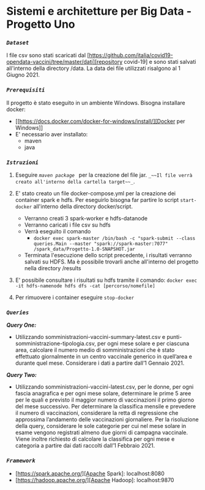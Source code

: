 # Sistemi e architetture per Big Data - Progetto Uno

### *`Dataset`*

I file csv sono stati scaricati dal [https://github.com/italia/covid19-opendata-vaccini/tree/master/dati][repository covid-19] 
e sono stati salvati all'interno della directory /data. La data dei file utilizzati risalgono al 1 Giugno 2021.

### *`Prerequisiti`*

Il progetto è stato eseguito in un ambiente Windows.
Bisogna installare docker:
- [[https://docs.docker.com/docker-for-windows/install/][Docker per Windows]]
- E' necessario aver installato:
    - maven
    - java

### *`Istruzioni`*

 1. Eseguire _`maven package `_ per la creazione del file
    jar. `_~~Il file verrà creato all'interno della cartella target~~_`. 

 2. E' stato creato un file docker-compose.yml per la creazione dei container spark e hdfs. 
    Per eseguirlo bisogna far partire lo script `start-docker` all'interno 
    della directory docker/script.
     - Verranno creati 3 spark-worker e hdfs-datanode
     - Verranno caricati i file csv su hdfs
     - Verrà eseguito il comando 
        - `docker exec spark-master /bin/bash -c "spark-submit --class queries.Main --master "spark://spark-master:7077" /spark_data/Progetto-1.0-SNAPSHOT.jar`
     - Terminata l'esecuzione dello script precedente, i risultati verranno salvati su HDFS. 
       Ma è possibile trovarli anche all'interno del progetto nella directory /results
       
 4. E' possibile consultare i risultati su hdfs tramite il comando: 
    `docker exec -it hdfs-namenode hdfs dfs -cat [percorso/nomefile]`
    
 3. Per rimuovere i container eseguire `stop-docker`

### *`Queries`*

**_Query One:_** 
 - Utilizzando somministrazioni-vaccini-summary-latest.csv e
punti-somministrazione-tipologia.csv, per ogni mese solare e per ciascuna area, calcolare il numero medio di somministrazioni che è stato effettuato giornalmente in un centro vaccinale generico in quell’area e durante quel mese. Considerare i dati a partire dall’1 Gennaio 2021.


**_Query Two:_** 
- Utilizzando somministrazioni-vaccini-latest.csv, per le donne, per ogni fascia anagrafica e per ogni mese solare, determinare le prime 5 aree per le quali e previsto il maggior numero di vaccinazioni il primo giorno del mese successivo. Per determinare la classifica mensile e prevedere il numero di vaccinazioni, considerare la retta di regressione che approssima l’andamento delle vaccinazioni giornaliere. Per la risoluzione della query, considerare le sole categorie per cui nel mese solare in esame vengono registrati almeno due giorni di campagna vaccinale. 
Viene inoltre richiesto di calcolare la classifica per ogni mese e categoria a partire dai dati raccolti dall’1 Febbraio 2021.

### *`Framework`*

- [https://spark.apache.org/][Apache Spark]: localhost:8080
- [https://hadoop.apache.org/][Apache Hadoop]: localhost:9870

[Docker per Windows]: https://docs.docker.com/docker-for-windows/install/

[repository covid-19]: https://github.com/italia/covid19-opendata-vaccini/tree/master/dati

[Apache Spark]: https://spark.apache.org/

[Apache Hadoop]: https://hadoop.apache.org/

